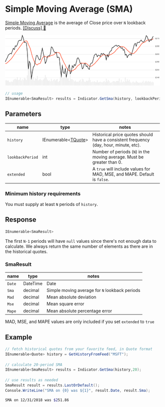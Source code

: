 ﻿# Simple Moving Average (SMA)

[Simple Moving Average](https://en.wikipedia.org/wiki/Moving_average#Simple_moving_average) is the average of Close price over `N` lookback periods.
[[Discuss] :speech_balloon:](https://github.com/DaveSkender/Stock.Indicators/discussions/240 "Community discussion about this indicator")

![image](chart.png)

```csharp
// usage
IEnumerable<SmaResult> results = Indicator.GetSma(history, lookbackPeriod);  
```

## Parameters

| name | type | notes
| -- |-- |--
| `history` | IEnumerable\<[TQuote](../../docs/GUIDE.md#quote)\> | Historical price quotes should have a consistent frequency (day, hour, minute, etc).
| `lookbackPeriod` | int | Number of periods (`N`) in the moving average.  Must be greater than 0.
| `extended` | bool | A `true` will include values for MAD, MSE, and MAPE.  Default is `false`.

### Minimum history requirements

You must supply at least `N` periods of `history`.

## Response

```csharp
IEnumerable<SmaResult>
```

The first `N-1` periods will have `null` values since there's not enough data to calculate.  We always return the same number of elements as there are in the historical quotes.

### SmaResult

| name | type | notes
| -- |-- |--
| `Date` | DateTime | Date
| `Sma` | decimal | Simple moving average for `N` lookback periods
| `Mad` | decimal | Mean absolute deviation
| `Mse` | decimal | Mean square error
| `Mape` | decimal | Mean absolute percentage error

MAD, MSE, and MAPE values are only included if you set `extended` to `true`

## Example

```csharp
// fetch historical quotes from your favorite feed, in Quote format
IEnumerable<Quote> history = GetHistoryFromFeed("MSFT");

// calculate 20-period SMA
IEnumerable<SmaResult> results = Indicator.GetSma(history,20);

// use results as needed
SmaResult result = results.LastOrDefault();
Console.WriteLine("SMA on {0} was ${1}", result.Date, result.Sma);
```

```bash
SMA on 12/31/2018 was $251.86
```
